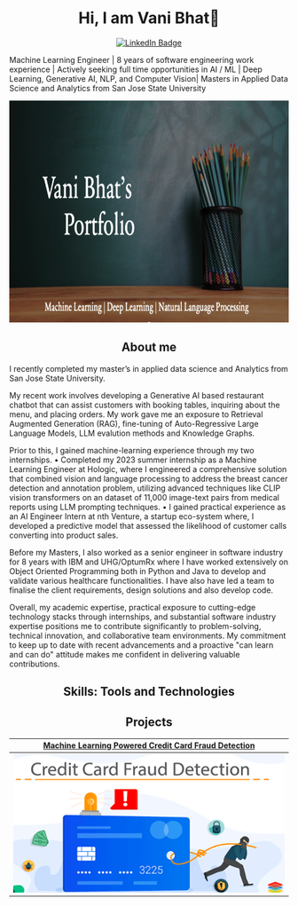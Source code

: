 <!--<h1 align = "center">Hi, I am Vani Bhat👋</h1> -->
<h1 align = "center">Hi, I am Vani Bhat👋</h1>

<p align="center">
  <a href="https://www.linkedin.com/in/vanibhat02/">
    <img src="https://img.shields.io/badge/LinkedIn-0077B5?style=for-the-badge&logo=linkedin&logoColor=white" alt="LinkedIn Badge"/>
  </a>
</p>

Machine Learning Engineer | 8 years of software engineering work experience | Actively seeking full time opportunities in AI / ML | Deep Learning, Generative AI, NLP, and Computer Vision| Masters in Applied Data Science and Analytics from San Jose State University

<p align= "center">
<img width="1200" height="400" src="Screenshot 2024-01-11 at 6.39.39 PM.png" alt="my banner">
</p>

<h2 align= "center">About me</h2>

I recently completed my master’s in applied data science and Analytics from San Jose State University. 

My recent work involves developing a Generative AI based restaurant chatbot that can assist customers with booking tables, inquiring about the menu, and placing orders. My work gave me an exposure to Retrieval Augmented Generation (RAG), fine-tuning of Auto-Regressive Large Language Models, LLM evalution methods and Knowledge Graphs.

Prior to this, I gained machine-learning experience through my two internships. 
  •	Completed my 2023 summer internship as a Machine Learning Engineer at Hologic, where I engineered a comprehensive solution that combined vision and language processing to address the breast cancer detection and annotation problem, utilizing advanced techniques like CLIP vision transformers on an dataset of 11,000 image-text pairs from medical reports using LLM prompting techniques.
  •	I gained practical experience as an AI Engineer Intern at nth Venture, a startup eco-system where, I developed a predictive model that assessed the likelihood of customer calls converting into product sales.

Before my Masters, I also worked as a senior engineer in software industry for 8 years with IBM and UHG/OptumRx where I have worked extensively on Object Oriented Programming both in Python and Java to develop and validate various healthcare functionalities. I have also have led a team to finalise the client requirements, design solutions and also develop code.

Overall, my academic expertise, practical exposure to cutting-edge technology stacks through internships, and substantial software industry expertise positions me to contribute significantly to problem-solving, technical innovation, and collaborative team environments. My commitment to keep up to date with recent advancements and a proactive "can learn and can do" attitude makes me confident in delivering valuable contributions.

<h2 align= "center"> Skills: Tools and Technologies </h2>


<h2 align= "center"> Projects </h2>

| [Machine Learning Powered Credit Card Fraud Detection](https://github.com/vanibhat02/Machine-Learning-Project)| 
| :-:| 
| <img src = "Screenshot 2024-01-11 at 8.11.26 PM.png" alt="my banner" width = 500 height = 250/>|

<!--
**vanibhat02/vanibhat02** is a ✨ _special_ ✨ repository because its `README.md` (this file) appears on your GitHub profile.

Here are some ideas to get you started:

- 🔭 I’m currently working on ...
- 🌱 I’m currently learning ...
- 👯 I’m looking to collaborate on ...
- 🤔 I’m looking for help with ...
- 💬 Ask me about ...
- 📫 How to reach me: ...
- 😄 Pronouns: ...
- ⚡ Fun fact: ...
-->





